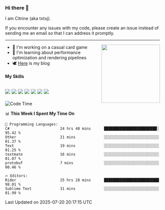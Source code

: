### Hi there 👋

I am Citrine (aka txtxj).

If you encounter any issues with my code, please create an issue instead of sending me an email so that I can address it promptly.

---

<img align="right" height="190" src="http://github-profile-summary-cards.vercel.app/api/cards/stats?username=txtxj&theme=vue">

- 🌱 I'm working on a casual card game
- 📖 I'm learning about performance optimization and rendering pipelines
- 🕊️ [Here](https://txtxj.top) is my blog

#### My Skills

![](https://img.shields.io/badge/Unity-000000?logo=unity&logoColor=fff)
![](https://img.shields.io/badge/C%23-239120?logo=csharp&logoColor=fff)
![](https://img.shields.io/badge/Python-3e74a2?logo=python&logoColor=fff)
![](https://img.shields.io/badge/C++-65318e?logo=cplusplus&logoColor=fff)
![](https://img.shields.io/badge/Vue-4FC08D?logo=vuedotjs&logoColor=fff)
![](https://img.shields.io/badge/Blender-f5792a?logo=blender&logoColor=fff)
![](https://img.shields.io/badge/MS%20SQL-cc2927?logo=microsoftsqlserver&logoColor=fff)
---

<!--START_SECTION:waka-->
![Code Time](http://img.shields.io/badge/Code%20Time-3%2C105%20hrs%2010%20mins-blue)

📊 **This Week I Spent My Time On** 

```text
💬 Programming Languages: 
C#                       24 hrs 48 mins      ████████████████████████░   95.42 % 
Other                    21 mins             ░░░░░░░░░░░░░░░░░░░░░░░░░   01.37 % 
Text                     19 mins             ░░░░░░░░░░░░░░░░░░░░░░░░░   01.25 % 
textmate                 16 mins             ░░░░░░░░░░░░░░░░░░░░░░░░░   01.07 % 
protobuf                 7 mins              ░░░░░░░░░░░░░░░░░░░░░░░░░   00.46 % 

🔥 Editors: 
Rider                    25 hrs 28 mins      █████████████████████████   98.01 % 
Sublime Text             31 mins             ░░░░░░░░░░░░░░░░░░░░░░░░░   01.99 % 
```


 Last Updated on 2025-07-20 20:17:15 UTC
<!--END_SECTION:waka-->
